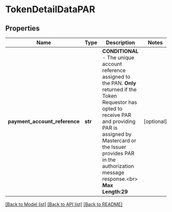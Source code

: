 # TokenDetailDataPAR

## Properties
Name | Type | Description | Notes
------------ | ------------- | ------------- | -------------
**payment_account_reference** | **str** | __CONDITIONAL__  - The unique account reference assigned to the PAN. __Only__ returned if the Token Requestor has opted to receive PAR and providing PAR is assigned by Mastercard or the Issuer provides PAR in the authorization message response.&lt;br&gt;    __Max Length:29__  | [optional] 

[[Back to Model list]](../README.md#documentation-for-models) [[Back to API list]](../README.md#documentation-for-api-endpoints) [[Back to README]](../README.md)


